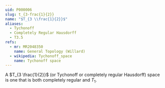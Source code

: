 ```yaml
---
uid: P000006
slug: t_{3-frac{1}{2}}
name: "$T_{3 \\frac{1}{2}}$"
aliases:
  - Tychonoff
  - Completely Regular Hausdorff
  - T3.5
refs:
  - mr: MR2048350
    name: General Topology (Willard)
  - wikipedia: Tychonoff_space
    name: Tychonoff space
---
```

A $T_{3 \frac{1}{2}}$ (or Tychonoff or completely regular Hausdorff) space is one that is both completely regular and $T_1$.

